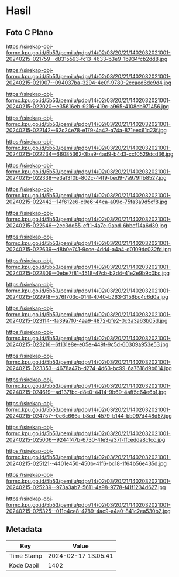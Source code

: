 # Hasil

## Foto C Plano

https://sirekap-obj-formc.kpu.go.id/5b53/pemilu/pdpr/14/02/03/20/21/1402032021001-20240215-021759--d8315593-fc13-4633-b3e9-1b934fcb2dd8.jpg

https://sirekap-obj-formc.kpu.go.id/5b53/pemilu/pdpr/14/02/03/20/21/1402032021001-20240215-021907--094037ba-3294-4e0f-9780-2ccaed6de9d4.jpg

https://sirekap-obj-formc.kpu.go.id/5b53/pemilu/pdpr/14/02/03/20/21/1402032021001-20240215-022020--e35616eb-9216-419c-a965-4108eb971456.jpg

https://sirekap-obj-formc.kpu.go.id/5b53/pemilu/pdpr/14/02/03/20/21/1402032021001-20240215-022142--62c24e78-e179-4a42-a74a-871eec61c23f.jpg

https://sirekap-obj-formc.kpu.go.id/5b53/pemilu/pdpr/14/02/03/20/21/1402032021001-20240215-022234--66085362-3ba9-4ad9-b4d3-cc10529dcd36.jpg

https://sirekap-obj-formc.kpu.go.id/5b53/pemilu/pdpr/14/02/03/20/21/1402032021001-20240215-022338--e3a13f0b-802c-44f9-bed9-7a979ffb8527.jpg

https://sirekap-obj-formc.kpu.go.id/5b53/pemilu/pdpr/14/02/03/20/21/1402032021001-20240215-022442--14f612e6-c9e6-44ca-a09c-75fa3a9d5cf8.jpg

https://sirekap-obj-formc.kpu.go.id/5b53/pemilu/pdpr/14/02/03/20/21/1402032021001-20240215-022546--2ec3dd55-eff1-4a7e-9abd-6bbef14a6d39.jpg

https://sirekap-obj-formc.kpu.go.id/5b53/pemilu/pdpr/14/02/03/20/21/1402032021001-20240215-022639--d8b0e741-9cce-4dd4-a4a4-d0109dc032fd.jpg

https://sirekap-obj-formc.kpu.go.id/5b53/pemilu/pdpr/14/02/03/20/21/1402032021001-20240215-022809--0ebe7f81-4518-47cb-b2d4-41e2e9b9c0bc.jpg

https://sirekap-obj-formc.kpu.go.id/5b53/pemilu/pdpr/14/02/03/20/21/1402032021001-20240215-022918--576f703c-014f-4740-b263-3156bc4c6d0a.jpg

https://sirekap-obj-formc.kpu.go.id/5b53/pemilu/pdpr/14/02/03/20/21/1402032021001-20240215-023114--fa39a7f0-4aa9-4872-bfe2-0c3a3a63b05d.jpg

https://sirekap-obj-formc.kpu.go.id/5b53/pemilu/pdpr/14/02/03/20/21/1402032021001-20240215-023216--6f131e8e-e05e-449f-9c5d-60309a953e53.jpg

https://sirekap-obj-formc.kpu.go.id/5b53/pemilu/pdpr/14/02/03/20/21/1402032021001-20240215-023353--4678a47b-d274-4d63-bc99-6a7618d9b614.jpg

https://sirekap-obj-formc.kpu.go.id/5b53/pemilu/pdpr/14/02/03/20/21/1402032021001-20240215-024619--ad137fbc-d8e0-4414-9b69-4aff5c64e6b1.jpg

https://sirekap-obj-formc.kpu.go.id/5b53/pemilu/pdpr/14/02/03/20/21/1402032021001-20240215-024757--0e6c666a-b8cd-4579-b144-bb097d448d57.jpg

https://sirekap-obj-formc.kpu.go.id/5b53/pemilu/pdpr/14/02/03/20/21/1402032021001-20240215-025006--9244f47b-6730-4fe3-a37f-ffcedda8c1cc.jpg

https://sirekap-obj-formc.kpu.go.id/5b53/pemilu/pdpr/14/02/03/20/21/1402032021001-20240215-025121--4401e450-450b-41f6-bc18-1f64b56e435d.jpg

https://sirekap-obj-formc.kpu.go.id/5b53/pemilu/pdpr/14/02/03/20/21/1402032021001-20240215-025239--973a3ab7-5611-4a98-9778-f41f1234d627.jpg

https://sirekap-obj-formc.kpu.go.id/5b53/pemilu/pdpr/14/02/03/20/21/1402032021001-20240215-025325--011b4ce8-4789-4ac9-a4a0-841c2ea530b2.jpg


## Metadata

| Key        | Value               |
| ---------- | ------------------- |
| Time Stamp | 2024-02-17 13:05:41 |
| Kode Dapil | 1402                |



